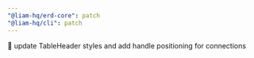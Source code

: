 ```yaml
---
"@liam-hq/erd-core": patch
"@liam-hq/cli": patch
---
```


🐛 update TableHeader styles and add handle positioning for connections
